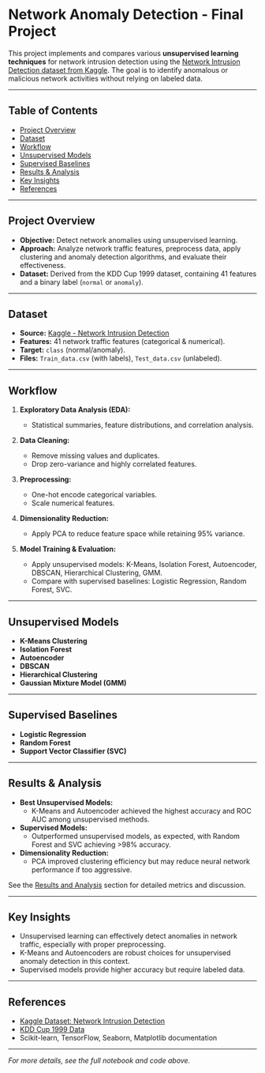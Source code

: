 # Network Anomaly Detection - Final Project

This project implements and compares various **unsupervised learning techniques** for network intrusion detection using the [Network Intrusion Detection dataset from Kaggle](https://www.kaggle.com/datasets/sampadab17/network-intrusion-detection). The goal is to identify anomalous or malicious network activities without relying on labeled data.

---

## Table of Contents

- [Project Overview](#project-overview)
- [Dataset](#dataset)
- [Workflow](#workflow)
- [Unsupervised Models](#unsupervised-models)
- [Supervised Baselines](#supervised-baselines)
- [Results & Analysis](#results--analysis)
- [Key Insights](#key-insights)
- [References](#references)

---

## Project Overview

- **Objective:** Detect network anomalies using unsupervised learning.
- **Approach:** Analyze network traffic features, preprocess data, apply clustering and anomaly detection algorithms, and evaluate their effectiveness.
- **Dataset:** Derived from the KDD Cup 1999 dataset, containing 41 features and a binary label (`normal` or `anomaly`).

---

## Dataset

- **Source:** [Kaggle - Network Intrusion Detection](https://www.kaggle.com/datasets/sampadab17/network-intrusion-detection)
- **Features:** 41 network traffic features (categorical & numerical).
- **Target:** `class` (normal/anomaly).
- **Files:** `Train_data.csv` (with labels), `Test_data.csv` (unlabeled).

---

## Workflow

1. **Exploratory Data Analysis (EDA):**  
    - Statistical summaries, feature distributions, and correlation analysis.

2. **Data Cleaning:**  
    - Remove missing values and duplicates.
    - Drop zero-variance and highly correlated features.

3. **Preprocessing:**  
    - One-hot encode categorical variables.
    - Scale numerical features.

4. **Dimensionality Reduction:**  
    - Apply PCA to reduce feature space while retaining 95% variance.

5. **Model Training & Evaluation:**  
    - Apply unsupervised models: K-Means, Isolation Forest, Autoencoder, DBSCAN, Hierarchical Clustering, GMM.
    - Compare with supervised baselines: Logistic Regression, Random Forest, SVC.

---

## Unsupervised Models

- **K-Means Clustering**
- **Isolation Forest**
- **Autoencoder**
- **DBSCAN**
- **Hierarchical Clustering**
- **Gaussian Mixture Model (GMM)**

---

## Supervised Baselines

- **Logistic Regression**
- **Random Forest**
- **Support Vector Classifier (SVC)**

---

## Results & Analysis

- **Best Unsupervised Models:**  
  - K-Means and Autoencoder achieved the highest accuracy and ROC AUC among unsupervised methods.
- **Supervised Models:**  
  - Outperformed unsupervised models, as expected, with Random Forest and SVC achieving >98% accuracy.
- **Dimensionality Reduction:**  
  - PCA improved clustering efficiency but may reduce neural network performance if too aggressive.

See the [Results and Analysis](#results--analysis) section for detailed metrics and discussion.

---

## Key Insights

- Unsupervised learning can effectively detect anomalies in network traffic, especially with proper preprocessing.
- K-Means and Autoencoders are robust choices for unsupervised anomaly detection in this context.
- Supervised models provide higher accuracy but require labeled data.

---

## References

- [Kaggle Dataset: Network Intrusion Detection](https://www.kaggle.com/datasets/sampadab17/network-intrusion-detection)
- [KDD Cup 1999 Data](http://kdd.ics.uci.edu/databases/kddcup99/kddcup99.html)
- Scikit-learn, TensorFlow, Seaborn, Matplotlib documentation

---

*For more details, see the full notebook and code above.*